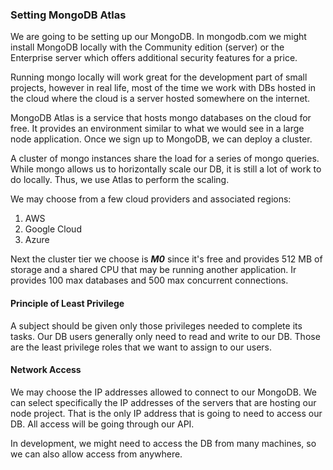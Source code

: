 
### Setting MongoDB Atlas 

We are going to be setting up our MongoDB. In mongodb.com we might install MongoDB locally with the Community edition (server) or the Enterprise server which offers additional security features for a price. 

Running mongo locally will work great for the development part of small projects, however in real life, most of the time we work with DBs hosted in the cloud where the cloud is a server hosted somewhere on the internet. 

MongoDB Atlas is a service that hosts mongo databases on the cloud for free. It provides an environment similar to what we would see in a large node application. Once we sign up to MongoDB, we can deploy a cluster. 

A cluster of mongo instances share the load for a series of mongo queries. While mongo allows us to horizontally scale our DB, it is still a lot of work to do locally. Thus, we use Atlas to perform the scaling. 

We may choose from a few cloud providers and associated regions: 

1. AWS
2. Google Cloud 
3. Azure 

Next the cluster tier we choose is ***M0*** since it's free and provides 512 MB of storage and a shared CPU that may be running another application. Ir provides 100 max databases and 500 max concurrent connections. 

#### Principle of Least Privilege 

A subject should be given only those privileges needed to complete its tasks. Our DB users generally only need to read and write to our DB. Those are the least privilege roles that we want to assign to our users. 

#### Network Access 

We may choose the IP addresses allowed to connect to our MongoDB. We can select specifically the IP addresses of the servers that are hosting our node project. That is the only IP address that is going to need to access our DB. All access will be going through our API. 

In development, we might need to access the DB from many machines, so we can also allow access from anywhere. 

